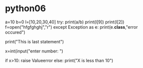 # python06
a=10
b=0
l=[10,20,30,40]
try:
    print(a/b)
    print(l[9])
    print(l[2])
    f=open("hfgfghghj","r")
except Exception as e:
    print(e.__class__,"error occured")

print("This is last statement")

x=int(input("enter number: ")

if x>10:
      raise Valueerror
else:
    print("X is less than 10")
